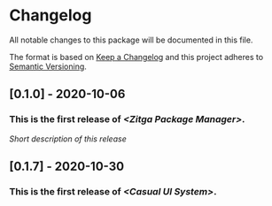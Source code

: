 # Changelog
All notable changes to this package will be documented in this file.

The format is based on [Keep a Changelog](http://keepachangelog.com/en/1.0.0/)
and this project adheres to [Semantic Versioning](http://semver.org/spec/v2.0.0.html).

## [0.1.0] - 2020-10-06

### This is the first release of *\<Zitga Package Manager\>*.

*Short description of this release*

## [0.1.7] - 2020-10-30
 
### This is the first release of *\<Casual UI System\>*.